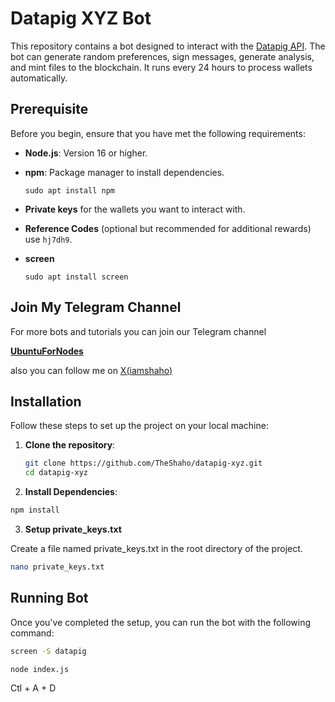 # Datapig XYZ Bot

This repository contains a bot designed to interact with the [Datapig API](https://app.datapig.xyz?ref=hj7dh9). 
The bot can generate random preferences, sign messages, generate analysis, and mint files to the blockchain. It runs every 24 hours to process wallets automatically.


## Prerequisite

Before you begin, ensure that you have met the following requirements:

- **Node.js**: Version 16 or higher.
  
- **npm**: Package manager to install dependencies.
  ```
  sudo apt install npm
  ```
- **Private keys** for the wallets you want to interact with.
  
- **Reference Codes** (optional but recommended for additional rewards) use ```hj7dh9```.
  
- **screen**
  ```
  sudo apt install screen
  ```

## Join My Telegram Channel

For more bots and tutorials you can join our Telegram channel

[**UbuntuForNodes**](https://t.me/ubuntufornodes)

also you can follow me on [X(iamshaho)](https://x.com/iamshaho)


## Installation

Follow these steps to set up the project on your local machine:

1. **Clone the repository**:
   ```bash
   git clone https://github.com/TheShaho/datapig-xyz.git
   cd datapig-xyz
   ```
2. **Install Dependencies**:
  ```bash
  npm install
  ```

3. **Setup private_keys.txt**
   
Create a file named private_keys.txt in the root directory of the project. 
```bash
nano private_keys.txt
```


## Running Bot

Once you've completed the setup, you can run the bot with the following command:

```bash
screen -S datapig

node index.js
```

Ctl + A + D

